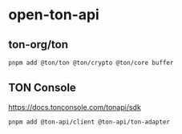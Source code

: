 # open-ton-api



## ton-org/ton

```bash
pnpm add @ton/ton @ton/crypto @ton/core buffer
```



## TON Console

https://docs.tonconsole.com/tonapi/sdk

```bash
pnpm add @ton-api/client @ton-api/ton-adapter
```
